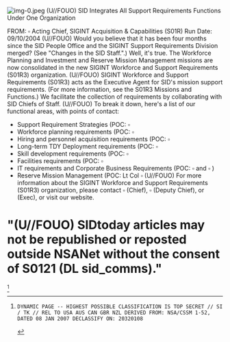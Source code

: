 ![img-0.jpeg](img-0.jpeg)
(U//FOUO) SID Integrates All Support Requirements Functions Under One Organization

FROM: $\square$
Acting Chief, SIGINT Acquisition \& Capabilities (S01R)
Run Date: 09/10/2004
(U//FOUO) Would you believe that it has been four months since the SID People Office and the SIGINT Support Requirements Division merged? (See "Changes in the SID Staff.".) Well, it's true. The Workforce Planning and Investment and Reserve Mission Management missions are now consolidated in the new SIGINT Workforce and Support Requirements (S01R3) organization.
(U//FOUO) SIGINT Workforce and Support Requirements (S01R3) acts as the Executive Agent for SID's mission support requirements. (For more information, see the S01R3 Missions and Functions.) We facilitate the collection of requirements by collaborating with SID Chiefs of Staff.
(U//FOUO) To break it down, here's a list of our functional areas, with points of contact:

- Support Requirement Strategies (POC: $\square$
- Workforce planning requirements (POC: $\square$
- Hiring and personnel acquisition requirements (POC: $\square$
- Long-term TDY Deployment requirements (POC: $\square$
- Skill development requirements (POC: $\square$
- Facilities requirements (POC: $\square$
- IT requirements and Corporate Business Requirements (POC: $\square$ and $\square$ )
- Reserve Mission Management (POC: Lt Col $\square$
(U//FOUO) For more information about the SIGINT Workforce and Support Requirements (S01R3) organization, please contact $\square$ (Chief), $\square$ (Deputy Chief), or (Exec), or visit our website.


# "(U//FOUO) SIDtoday articles may not be republished or reposted outside NSANet without the consent of S0121 (DL sid_comms)." 

[^0]
[^0]:    DYNAMIC PAGE -- HIGHEST POSSIBLE CLASSIFICATION IS TOP SECRET // SI / TK // REL TO USA AUS CAN GBR NZL DERIVED FROM: NSA/CSSM 1-52, DATED 08 JAN 2007 DECLASSIFY ON: 20320108
